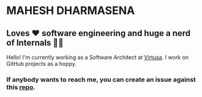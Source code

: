 # MAHESH DHARMASENA

## Loves :heart: software engineering and huge a nerd of Internals :mechanic:

Hello! I'm currently working as a Software Architect at [Virtusa](https://www.virtusa.com). I work on GitHub projects as a hoppy.

### If anybody wants to reach me, you can create an issue against this [repo](https://github.com/mahesh-maximus/mahesh/issues).


